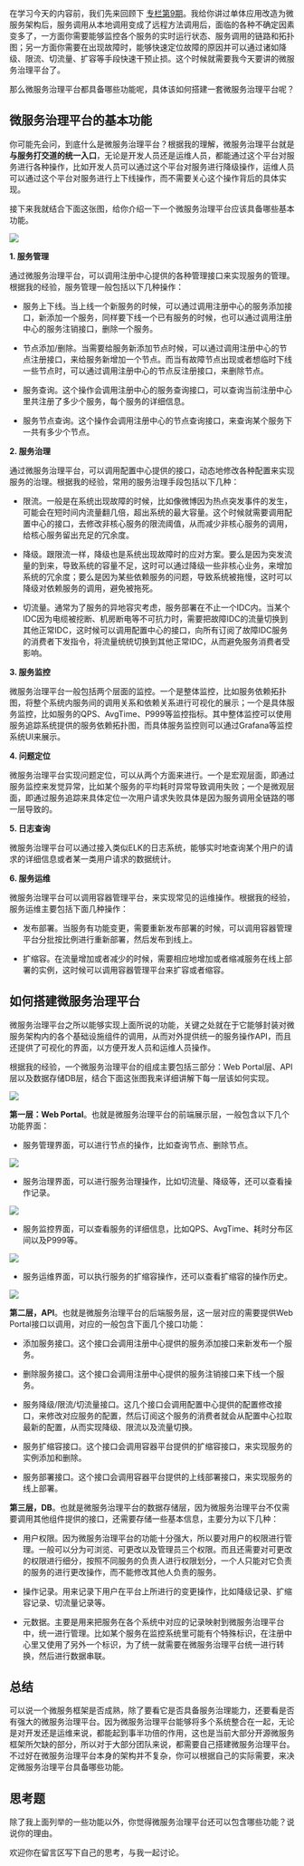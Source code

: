 在学习今天的内容前，我们先来回顾下 [专栏第9期](http://time.geekbang.org/column/article/18651)。我给你讲过单体应用改造为微服务架构后，服务调用从本地调用变成了远程方法调用后，面临的各种不确定因素变多了，一方面你需要能够监控各个服务的实时运行状态、服务调用的链路和拓扑图；另一方面你需要在出现故障时，能够快速定位故障的原因并可以通过诸如降级、限流、切流量、扩容等手段快速干预止损。这个时候就需要我今天要讲的微服务治理平台了。

那么微服务治理平台都具备哪些功能呢，具体该如何搭建一套微服务治理平台呢？

## 微服务治理平台的基本功能

你可能先会问，到底什么是微服务治理平台？根据我的理解，微服务治理平台就是 **与服务打交道的统一入口**，无论是开发人员还是运维人员，都能通过这个平台对服务进行各种操作，比如开发人员可以通过这个平台对服务进行降级操作，运维人员可以通过这个平台对服务进行上下线操作，而不需要关心这个操作背后的具体实现。

接下来我就结合下面这张图，给你介绍一下一个微服务治理平台应该具备哪些基本功能。

![](https://static001.geekbang.org/resource/image/f5/5d/f5aa7ddbd2c0997839d3f292ea89975d.png?wh=697*264)

**1\. 服务管理**

通过微服务治理平台，可以调用注册中心提供的各种管理接口来实现服务的管理。根据我的经验，服务管理一般包括以下几种操作：

- 服务上下线。当上线一个新服务的时候，可以通过调用注册中心的服务添加接口，新添加一个服务，同样要下线一个已有服务的时候，也可以通过调用注册中心的服务注销接口，删除一个服务。

- 节点添加/删除。当需要给服务新添加节点时候，可以通过调用注册中心的节点注册接口，来给服务新增加一个节点。而当有故障节点出现或者想临时下线一些节点时，可以通过调用注册中心的节点反注册接口，来删除节点。

- 服务查询。这个操作会调用注册中心的服务查询接口，可以查询当前注册中心里共注册了多少个服务，每个服务的详细信息。

- 服务节点查询。这个操作会调用注册中心的节点查询接口，来查询某个服务下一共有多少个节点。


**2\. 服务治理**

通过微服务治理平台，可以调用配置中心提供的接口，动态地修改各种配置来实现服务的治理。根据我的经验，常用的服务治理手段包括以下几种：

- 限流。一般是在系统出现故障的时候，比如像微博因为热点突发事件的发生，可能会在短时间内流量翻几倍，超出系统的最大容量。这个时候就需要调用配置中心的接口，去修改非核心服务的限流阈值，从而减少非核心服务的调用，给核心服务留出充足的冗余度。

- 降级。跟限流一样，降级也是系统出现故障时的应对方案。要么是因为突发流量的到来，导致系统的容量不足，这时可以通过降级一些非核心业务，来增加系统的冗余度；要么是因为某些依赖服务的问题，导致系统被拖慢，这时可以降级对依赖服务的调用，避免被拖死。

- 切流量。通常为了服务的异地容灾考虑，服务部署在不止一个IDC内。当某个IDC因为电缆被挖断、机房断电等不可抗力时，需要把故障IDC的流量切换到其他正常IDC，这时候可以调用配置中心的接口，向所有订阅了故障IDC服务的消费者下发指令，将流量统统切换到其他正常IDC，从而避免服务消费者受影响。


**3\. 服务监控**

微服务治理平台一般包括两个层面的监控。一个是整体监控，比如服务依赖拓扑图，将整个系统内服务间的调用关系和依赖关系进行可视化的展示；一个是具体服务监控，比如服务的QPS、AvgTime、P999等监控指标。其中整体监控可以使用服务追踪系统提供的服务依赖拓扑图，而具体服务监控则可以通过Grafana等监控系统UI来展示。

**4\. 问题定位**

微服务治理平台实现问题定位，可以从两个方面来进行。一个是宏观层面，即通过服务监控来发觉异常，比如某个服务的平均耗时异常导致调用失败；一个是微观层面，即通过服务追踪来具体定位一次用户请求失败具体是因为服务调用全链路的哪一层导致的。

**5\. 日志查询**

微服务治理平台可以通过接入类似ELK的日志系统，能够实时地查询某个用户的请求的详细信息或者某一类用户请求的数据统计。

**6\. 服务运维**

微服务治理平台可以调用容器管理平台，来实现常见的运维操作。根据我的经验，服务运维主要包括下面几种操作：

- 发布部署。当服务有功能变更，需要重新发布部署的时候，可以调用容器管理平台分批按比例进行重新部署，然后发布到线上。

- 扩缩容。在流量增加或者减少的时候，需要相应地增加或者缩减服务在线上部署的实例，这时候可以调用容器管理平台来扩容或者缩容。


## 如何搭建微服务治理平台

微服务治理平台之所以能够实现上面所说的功能，关键之处就在于它能够封装对微服务架构内的各个基础设施组件的调用，从而对外提供统一的服务操作API，而且还提供了可视化的界面，以方便开发人员和运维人员操作。

根据我的经验，一个微服务治理平台的组成主要包括三部分：Web Portal层、API层以及数据存储DB层，结合下面这张图我来详细讲解下每一层该如何实现。

![](https://static001.geekbang.org/resource/image/60/e6/6092c301cfe5dc69abd3825e8ceedbe6.png?wh=821*529)

**第一层：Web Portal**。也就是微服务治理平台的前端展示层，一般包含以下几个功能界面：

- 服务管理界面，可以进行节点的操作，比如查询节点、删除节点。

![](https://static001.geekbang.org/resource/image/8a/49/8a21ed33fa1dc550dbc08c5cad993949.png?wh=1920*721)

- 服务治理界面，可以进行服务治理操作，比如切流量、降级等，还可以查看操作记录。

![](https://static001.geekbang.org/resource/image/0b/84/0b2688db42e3c9b29f19d46eed0aae84.png?wh=1920*1160)

- 服务监控界面，可以查看服务的详细信息，比如QPS、AvgTime、耗时分布区间以及P999等。

![](https://static001.geekbang.org/resource/image/07/7b/078d10be60b8a6a804a709c7e896167b.png?wh=1920*409)

- 服务运维界面，可以执行服务的扩缩容操作，还可以查看扩缩容的操作历史。

![](https://static001.geekbang.org/resource/image/be/52/be0ab5c9ba97efa0938a1eab10492a52.png?wh=1920*762)

**第二层，API**。也就是微服务治理平台的后端服务层，这一层对应的需要提供Web Portal接口以调用，对应的一般包含下面几个接口功能：

- 添加服务接口。这个接口会调用注册中心提供的服务添加接口来新发布一个服务。

- 删除服务接口。这个接口会调用注册中心提供的服务注销接口来下线一个服务。

- 服务降级/限流/切流量接口。这几个接口会调用配置中心提供的配置修改接口，来修改对应服务的配置，然后订阅这个服务的消费者就会从配置中心拉取最新的配置，从而实现降级、限流以及流量切换。

- 服务扩缩容接口。这个接口会调用容器平台提供的扩缩容接口，来实现服务的实例添加和删除。

- 服务部署接口。这个接口会调用容器平台提供的上线部署接口，来实现服务的线上部署。


**第三层，DB**。也就是微服务治理平台的数据存储层，因为微服务治理平台不仅需要调用其他组件提供的接口，还需要存储一些基本信息，主要分为以下几种：

- 用户权限。因为微服务治理平台的功能十分强大，所以要对用户的权限进行管理。一般可以分为可浏览、可更改以及管理员三个权限。而且还需要对可更改的权限进行细分，按照不同服务的负责人进行权限划分，一个人只能对它负责的服务的进行更改操作，而不能修改其他人负责的服务。

- 操作记录。用来记录下用户在平台上所进行的变更操作，比如降级记录、扩缩容记录、切流量记录等。

- 元数据。主要是用来把服务在各个系统中对应的记录映射到微服务治理平台中，统一进行管理。比如某个服务在监控系统里可能有个特殊标识，在注册中心里又使用了另外一个标识，为了统一就需要在微服务治理平台统一进行转换，然后进行数据串联。


## 总结

可以说一个微服务框架是否成熟，除了要看它是否具备服务治理能力，还要看是否有强大的微服务治理平台。因为微服务治理平台能够将多个系统整合在一起，无论是对开发还是运维来说，都能起到事半功倍的作用，这也是当前大部分开源微服务框架所欠缺的部分，所以对于大部分团队来说，都需要自己搭建微服务治理平台。不过好在微服务治理平台本身的架构并不复杂，你可以根据自己的实际需要，来决定微服务治理平台具备哪些功能。

## 思考题

除了我上面列举的一些功能以外，你觉得微服务治理平台还可以包含哪些功能？说说你的理由。

欢迎你在留言区写下自己的思考，与我一起讨论。